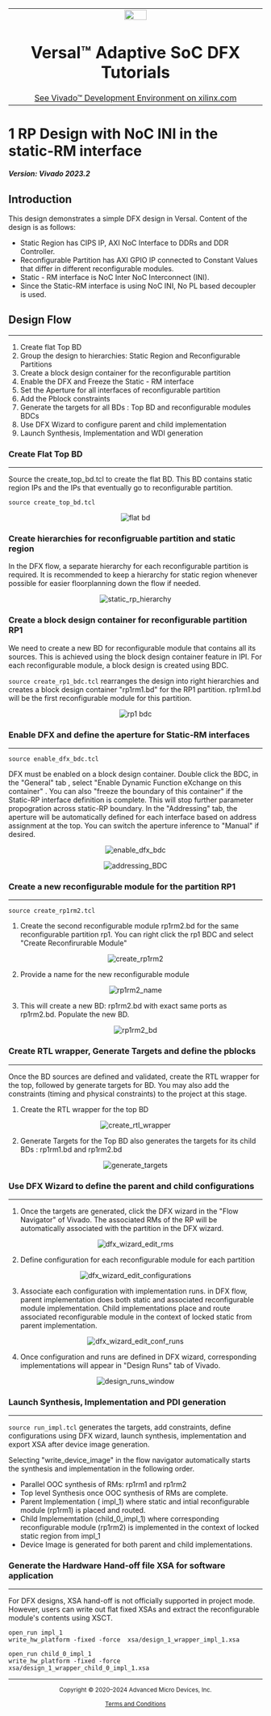 ﻿<table class="sphinxhide" width="100%">
 <tr width="100%">
    <td align="center"><img src="https://github.com/Xilinx/Image-Collateral/blob/main/xilinx-logo.png?raw=true" width="30%"/><h1>Versal™ Adaptive SoC DFX Tutorials</h1>
    <a href="https://www.xilinx.com/products/design-tools/vivado.html">See Vivado™ Development Environment on xilinx.com</a>
    </td>
 </tr>
</table>

# 1 RP Design with NoC INI in the static-RM interface

***Version: Vivado 2023.2***

## Introduction

This  design demonstrates a simple DFX design in Versal. Content of the design is as follows:
- Static Region has CIPS IP, AXI NoC Interface to DDRs and DDR Controller.
- Reconfigurable Partition has AXI GPIO IP connected to Constant Values that differ in different reconfigurable modules.
- Static - RM interface is NoC Inter NoC Interconnect (INI).
- Since the Static-RM interface is using NoC INI, No PL based decoupler is used.

## Design Flow
---
1. Create flat Top BD
2. Group the design to hierarchies: Static Region and Reconfigurable Partitions
3. Create a block design container for the reconfigurable partition
4. Enable the DFX and Freeze the Static - RM interface
5. Set the Aperture for all interfaces of reconfigurable partition
6. Add the Pblock constraints
7. Generate the targets for all BDs : Top BD and reconfigurable modules BDCs
8. Use DFX Wizard to configure parent and child implementation
9. Launch Synthesis, Implementation and WDI generation

### Create Flat Top BD
---
Source the create_top_bd.tcl to create the flat BD. This BD contains static region IPs and the IPs that eventually go to reconfigurable partition.<p>
`source create_top_bd.tcl`

<p align="center">
  <img src="./images/flat_bd.png?raw=true" alt="flat bd"/>
</p>

### Create hierarchies for reconfigruable partition and static region
In the DFX flow, a separate hierarchy for each reconfigurable partition is required. It is recommended to keep a hierarchy for static region whenever possible for easier floorplanning down the flow if needed.

<p align="center">
  <img src="./images/static_rp_hierarchies.png?raw=true" alt="static_rp_hierarchy"/>
</p>

### Create a block design container for reconfigurable partition RP1
We need to create a new BD for reconfigurable module that contains all its sources. This is achieved using the block design container feature in IPI. For each reconfigurable module, a block design is created using BDC.

`source create_rp1_bdc.tcl` rearranges the design into right hierarchies and creates a block design container "rp1rm1.bd" for the RP1 partition. rp1rm1.bd will be the first reconfigurable module for this partition.

<p align="center">
  <img src="./images/rp1_bdc.png?raw=true" alt="rp1 bdc"/>
</p>

### Enable DFX and define the aperture for Static-RM interfaces
---
`source enable_dfx_bdc.tcl`

DFX must be enabled on a block design container. Double click the BDC, in the "General" tab , select "Enable Dynamic Function eXchange on this container" . You can also "freeze the boundary of this container" if the Static-RP interface definition is complete. This will stop further parameter propogration across static-RP boundary.
In the "Addressing" tab, the aperture will be automatically defined for each interface based on  address assignment at the top. You can switch the aperture inference to "Manual" if desired.


<p align="center">
  <img src="./images/enable_DFX_BDC.png?raw=true" alt="enable_dfx_bdc"/>
</p>

<p align="center">
  <img src="./images/addressing_BDC_DFX.png?raw=true" alt="addressing_BDC"/>
</p>

### Create a new reconfigurable module for the partition RP1
---

`source create_rp1rm2.tcl`

1. Create the second reconfigurable module rp1rm2.bd for the same reconfigurable partition rp1. You can right click the rp1 BDC and select "Create Reconfirurable Module"

<p align="center">
  <img src="./images/create_rp1rm2.png?raw=true" alt="create_rp1rm2"/>
</p>

2. Provide a name for the new reconfigurable module

<p align="center">
  <img src="./images/rp1rm2_name.png?raw=true" alt="rp1rm2_name"/>
</p>

3. This will create a new BD: rp1rm2.bd with exact same ports as rp1rm2.bd. Populate the new BD.

<p align="center">
  <img src="./images/rp1rm2_bd.png?raw=true" alt="rp1rm2_bd"/>
</p>

### Create RTL wrapper, Generate Targets and define the pblocks
---

Once the BD sources are defined and validated, create the RTL wrapper for the top, followed by generate targets for BD. You may also add the constraints (timing and physical constraints) to the project at this stage.

1. Create the RTL wrapper for the top BD

<p align="center">
  <img src="./images/create_rtl_wrapper.png?raw=true" alt="create_rtl_wrapper"/>
</p>

2. Generate Targets for the Top BD also generates the targets for its child BDs : rp1rm1.bd and rp1rm2.bd

<p align="center">
  <img src="./images/generate_targets.png?raw=true" alt="generate_targets"/>
</p>

### Use DFX Wizard to define the parent and child configurations
---

1. Once the targets are generated, click the DFX wizard in the "Flow Navigator" of Vivado. The associated RMs of the RP will be automatically associated with the partition in the DFX wizard.


<p align="center">
  <img src="./images/dfx_wizard_edit_rms.png?raw=true" alt="dfx_wizard_edit_rms"/>
</p>

2. Define configuration for each reconfigurable module for each partition


<p align="center">
  <img src="./images/dfx_wizard_edit_configurations.png?raw=true" alt="dfx_wizard_edit_configurations"/>
</p>

3. Associate each configuration with implementation runs. in DFX flow, parent implementation does both static and associated reconfigurable module implementation. Child implementations place and route associated reconfigurable module in the context of locked static from parent implementation.

<p align="center">
  <img src="./images/dfx_wizard_edit_conf_runs.png?raw=true" alt="dfx_wizard_edit_conf_runs"/>
</p>

4. Once configuration and runs are defined in DFX wizard, corresponding implementations will appear in "Design Runs" tab of Vivado.

<p align="center">
  <img src="./images/design_runs_window.png?raw=true" alt="design_runs_window"/>
</p>

### Launch Synthesis, Implementation and PDI generation
---
`source run_impl.tcl` generates the targets, add constraints, define configurations using DFX wizard, launch synthesis, implementation and export XSA after device image generation.

Selecting "write_device_image" in the flow navigator automatically starts the synthesis and implementation in the following order.

- Parallel OOC synthesis of RMs: rp1rm1 and rp1rm2
- Top level Synthesis once OOC synthesis of RMs are complete.
- Parent Implementation ( impl_1) where static and intial reconfigurable module (rp1rm1) is placed and routed.
- Child Implememtation (child_0_impl_1) where corresponding reconfigurable module (rp1rm2) is implemented in the context of locked static region from impl_1
- Device Image is generated for both parent and child implementations.

### Generate the Hardware Hand-off file XSA for software application
---

For DFX designs, XSA hand-off is not officially supported in project mode. However, users can write out flat fixed XSAs and extract the reconfigurable module's contents using XSCT.

```
open_run impl_1
write_hw_platform -fixed -force  xsa/design_1_wrapper_impl_1.xsa

open_run child_0_impl_1
write_hw_platform -fixed -force  xsa/design_1_wrapper_child_0_impl_1.xsa
```


<hr class="sphinxhide"></hr>

<p class="sphinxhide" align="center"><sub>Copyright © 2020–2024 Advanced Micro Devices, Inc.</sub></p>

<p class="sphinxhide" align="center"><sup><a href="https://www.amd.com/en/corporate/copyright">Terms and Conditions</a></sup></p>
